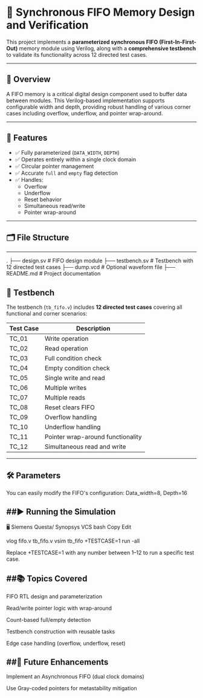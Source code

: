 # 🔁 Synchronous FIFO Memory Design and Verification

This project implements a **parameterized synchronous FIFO (First-In-First-Out)** memory module using Verilog, along with a **comprehensive testbench** to validate its functionality across 12 directed test cases.

---

## 📌 Overview

A FIFO memory is a critical digital design component used to buffer data between modules. This Verilog-based implementation supports configurable width and depth, providing robust handling of various corner cases including overflow, underflow, and pointer wrap-around.

---

## 🧠 Features

- ✅ Fully parameterized (`DATA_WIDTH`, `DEPTH`)
- ✅ Operates entirely within a single clock domain
- ✅ Circular pointer management
- ✅ Accurate `full` and `empty` flag detection
- ✅ Handles:
  - Overflow
  - Underflow
  - Reset behavior
  - Simultaneous read/write
  - Pointer wrap-around

---

## 🗂️ File Structure


---
.
├── design.sv # FIFO design module
├── testbench.sv # Testbench with 12 directed test cases
├── dump.vcd # Optional waveform file
├── README.md # Project documentation

## 🧪 Testbench

The testbench (`tb_fifo.v`) includes **12 directed test cases** covering all functional and corner scenarios:

| Test Case | Description                          |
|-----------|--------------------------------------|
| TC_01     | Write operation                      |
| TC_02     | Read operation                       |
| TC_03     | Full condition check                 |
| TC_04     | Empty condition check                |
| TC_05     | Single write and read                |
| TC_06     | Multiple writes                      |
| TC_07     | Multiple reads                       |
| TC_08     | Reset clears FIFO                    |
| TC_09     | Overflow handling                    |
| TC_10     | Underflow handling                   |
| TC_11     | Pointer wrap-around functionality    |
| TC_12     | Simultaneous read and write          |

---

## 🛠 Parameters

You can easily modify the FIFO's configuration:
Data_width=8,
Depth=16


##▶️ Running the Simulation
---

🖥 Siemens Questa/ Synopsys VCS
bash
Copy
Edit

vlog fifo.v tb_fifo.v
vsim tb_fifo +TESTCASE=1
run -all

Replace +TESTCASE=1 with any number between 1–12 to run a specific test case.

##📚 Topics Covered
---

FIFO RTL design and parameterization

Read/write pointer logic with wrap-around

Count-based full/empty detection

Testbench construction with reusable tasks

Edge case handling (overflow, underflow, reset)


##🚀 Future Enhancements
---

Implement an Asynchronous FIFO (dual clock domains)

Use Gray-coded pointers for metastability mitigation



